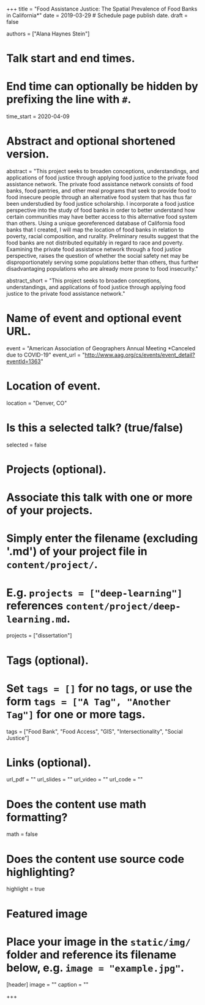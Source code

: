 +++
title = "Food Assistance Justice: The Spatial Prevalence of Food Banks in California*"
date = 2019-03-29  # Schedule page publish date.
draft = false

authors = ["Alana Haynes Stein"]

# Talk start and end times.
#   End time can optionally be hidden by prefixing the line with `#`.
time_start = 2020-04-09

# Abstract and optional shortened version.
abstract = "This project seeks to broaden conceptions, understandings, and applications of food justice through applying food justice to the private food assistance network. The private food assistance network consists of food banks, food pantries, and other meal programs that seek to provide food to food insecure people through an alternative food system that has thus far been understudied by food justice scholarship. I incorporate a food justice perspective into the study of food banks in order to better understand how certain communities may have better access to this alternative food system than others. Using a unique georeferenced database of California food banks that I created, I will map the location of food banks in relation to poverty, racial composition, and rurality. Preliminary results suggest that the food banks are not distributed equitably in regard to race and poverty. Examining the private food assistance network through a food justice perspective, raises the question of whether the social safety net may be disproportionately serving some populations better than others, thus further disadvantaging populations who are already more prone to food insecurity."

abstract_short = "This project seeks to broaden conceptions, understandings, and applications of food justice through applying food justice to the private food assistance network."

# Name of event and optional event URL.
event = "American Association of Geographers Annual Meeting *Canceled due to COVID-19"
event_url = "http://www.aag.org/cs/events/event_detail?eventId=1363"

# Location of event.
location = "Denver, CO"

# Is this a selected talk? (true/false)
selected = false

# Projects (optional).
#   Associate this talk with one or more of your projects.
#   Simply enter the filename (excluding '.md') of your project file in `content/project/`.
#   E.g. `projects = ["deep-learning"]` references `content/project/deep-learning.md`.
projects = ["dissertation"]

# Tags (optional).
#   Set `tags = []` for no tags, or use the form `tags = ["A Tag", "Another Tag"]` for one or more tags.
tags = ["Food Bank", "Food Access", "GIS", "Intersectionality", "Social Justice"]

# Links (optional).
url_pdf = ""
url_slides = ""
url_video = ""
url_code = ""

# Does the content use math formatting?
math = false

# Does the content use source code highlighting?
highlight = true

# Featured image
# Place your image in the `static/img/` folder and reference its filename below, e.g. `image = "example.jpg"`.
[header]
image = ""
caption = ""

+++